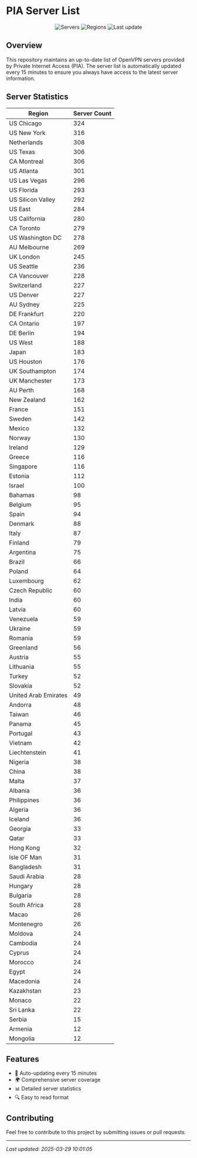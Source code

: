 # PIA Server List

<div align="center">

![Servers](https://img.shields.io/badge/servers-11,063-blue)
![Regions](https://img.shields.io/badge/regions-97-blue)
![Last update](https://img.shields.io/badge/Last_Updated-March_29_2025_05:01_EST-blue)

</div>

## Overview
This repository maintains an up-to-date list of OpenVPN servers provided by Private Internet Access (PIA). The server list is automatically updated every 15 minutes to ensure you always have access to the latest server information.

## Server Statistics
| Region | Server Count |
|--------|--------------|
| US Chicago                     | 324          |
| US New York                    | 316          |
| Netherlands                    | 308          |
| US Texas                       | 306          |
| CA Montreal                    | 306          |
| US Atlanta                     | 301          |
| US Las Vegas                   | 296          |
| US Florida                     | 293          |
| US Silicon Valley              | 292          |
| US East                        | 284          |
| US California                  | 280          |
| CA Toronto                     | 279          |
| US Washington DC               | 278          |
| AU Melbourne                   | 269          |
| UK London                      | 245          |
| US Seattle                     | 236          |
| CA Vancouver                   | 228          |
| Switzerland                    | 227          |
| US Denver                      | 227          |
| AU Sydney                      | 225          |
| DE Frankfurt                   | 220          |
| CA Ontario                     | 197          |
| DE Berlin                      | 194          |
| US West                        | 188          |
| Japan                          | 183          |
| US Houston                     | 176          |
| UK Southampton                 | 174          |
| UK Manchester                  | 173          |
| AU Perth                       | 168          |
| New Zealand                    | 162          |
| France                         | 151          |
| Sweden                         | 142          |
| Mexico                         | 132          |
| Norway                         | 130          |
| Ireland                        | 129          |
| Greece                         | 116          |
| Singapore                      | 116          |
| Estonia                        | 112          |
| Israel                         | 100          |
| Bahamas                        | 98           |
| Belgium                        | 95           |
| Spain                          | 94           |
| Denmark                        | 88           |
| Italy                          | 87           |
| Finland                        | 79           |
| Argentina                      | 75           |
| Brazil                         | 66           |
| Poland                         | 64           |
| Luxembourg                     | 62           |
| Czech Republic                 | 60           |
| India                          | 60           |
| Latvia                         | 60           |
| Venezuela                      | 59           |
| Ukraine                        | 59           |
| Romania                        | 59           |
| Greenland                      | 56           |
| Austria                        | 55           |
| Lithuania                      | 55           |
| Turkey                         | 52           |
| Slovakia                       | 52           |
| United Arab Emirates           | 49           |
| Andorra                        | 48           |
| Taiwan                         | 46           |
| Panama                         | 45           |
| Portugal                       | 43           |
| Vietnam                        | 42           |
| Liechtenstein                  | 41           |
| Nigeria                        | 38           |
| China                          | 38           |
| Malta                          | 37           |
| Albania                        | 36           |
| Philippines                    | 36           |
| Algeria                        | 36           |
| Iceland                        | 36           |
| Georgia                        | 33           |
| Qatar                          | 33           |
| Hong Kong                      | 32           |
| Isle OF Man                    | 31           |
| Bangladesh                     | 31           |
| Saudi Arabia                   | 28           |
| Hungary                        | 28           |
| Bulgaria                       | 28           |
| South Africa                   | 28           |
| Macao                          | 26           |
| Montenegro                     | 26           |
| Moldova                        | 24           |
| Cambodia                       | 24           |
| Cyprus                         | 24           |
| Morocco                        | 24           |
| Egypt                          | 24           |
| Macedonia                      | 24           |
| Kazakhstan                     | 23           |
| Monaco                         | 22           |
| Sri Lanka                      | 22           |
| Serbia                         | 15           |
| Armenia                        | 12           |
| Mongolia                       | 12           |

## Features
- 🔄 Auto-updating every 15 minutes
- 🌍 Comprehensive server coverage
- 📊 Detailed server statistics
- 🔍 Easy to read format

## Contributing
Feel free to contribute to this project by submitting issues or pull requests.

---
*Last updated: 2025-03-29 10:01:05*
